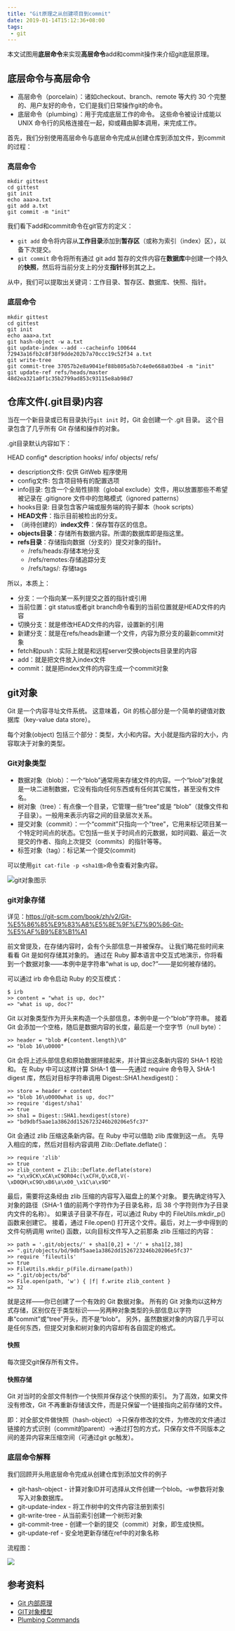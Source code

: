 ```yaml
---
title: "Git原理之从创建项目到commit"
date: 2019-01-14T15:12:36+08:00
tags: 
 - git
---
```



本文试图用**底层命令**来实现**高层命令**add和commit操作来介绍git底层原理。


## 底层命令与高层命令
- 高层命令（porcelain）：诸如checkout、branch、remote 等大约 30 个完整的、用户友好的命令，它们是我们日常操作git的命令。
- 底层命令（plumbing）：用于完成底层工作的命令。 这些命令被设计成能以 UNIX 命令行的风格连接在一起，抑或藉由脚本调用，来完成工作。

首先，我们分别使用高层命令与底层命令完成从创建仓库到添加文件，到commit的过程：

### 高层命令

```
mkdir gittest
cd gittest
git init
echo aaa>a.txt
git add a.txt
git commit -m "init"
```
我们看下add和commit命令在git官方的定义：

- `git add` 命令将内容从**工作目录**添加到**暂存区**（或称为索引（index）区），以备下次提交。
- `git commit` 命令将所有通过 git add 暂存的文件内容在**数据库**中创建一个持久的**快照**，然后将当前分支上的分支**指针**移到其之上。

从中，我们可以提取出关键词：工作目录、暂存区、数据库、快照、指针。

### 底层命令

```
mkdir gittest
cd gittest
git init
echo aaa>a.txt
git hash-object -w a.txt
git update-index --add --cacheinfo 100644 72943a16fb2c8f38f9dde202b7a70ccc19c52f34 a.txt
git write-tree
git commit-tree 37057b2e8a9041ef88b805a5b7c4e0e668a03be4 -m "init"
git update-ref refs/heads/master 48d2ea321a0f1c35b2799ad853c93115e8ab98d7
```


## 仓库文件(.git目录)内容
当在一个新目录或已有目录执行`git init` 时，Git 会创建一个 .git 目录。 这个目录包含了几乎所有 Git 存储和操作的对象。

.git目录默认内容如下：
>
HEAD
config*
description
hooks/ 
info/
objects/
refs/


- description文件: 仅供 GitWeb 程序使用
- config文件: 包含项目特有的配置选项
- info目录: 包含一个全局性排除（global exclude）文件，用以放置那些不希望被记录在 .gitignore 文件中的忽略模式（ignored patterns）
- hooks目录: 目录包含客户端或服务端的钩子脚本（hook scripts）
- **HEAD文件**：指示目前被检出的分支。
- （尚待创建的）**index文件**：保存暂存区的信息。
- **objects目录**：存储所有数据内容。所谓的数据库即是指这里。
- **refs目录**：存储指向数据（分支的）提交对象的指针。
    - /refs/heads:存储本地分支
    - /refs/remotes:存储追踪分支
    - /refs/tags/: 存储tags

所以，本质上：
- 分支：一个指向某一系列提交之首的指针或引用
- 当前位置：git status或者git branch命令看到的当前位置就是HEAD文件的内容
- 切换分支：就是修改HEAD文件的内容，设置新的引用
- 新建分支：就是在refs/heads新建一个文件，内容为原分支的最新commit对象
- fetch和push：实际上就是和远程server交换objects目录里的内容
- add：就是把文件放入index文件
- commit：就是把index文件的内容生成一个commit对象



## git对象

Git 是一个内容寻址文件系统。 这意味着，Git 的核心部分是一个简单的键值对数据库（key-value data store）。

每个对象(object) 包括三个部分：类型，大小和内容。大小就是指内容的大小，内容取决于对象的类型。

### Git对象类型
- 数据对象（blob）：一个“blob”通常用来存储文件的内容。一个“blob”对象就是一块二进制数据，它没有指向任何东西或有任何其它属性，甚至没有文件名。
- 树对象（tree）：有点像一个目录，它管理一些“tree”或是 “blob”（就像文件和子目录）。一般用来表示内容之间的目录层次关系。
- 提交对象（commit）：一个“commit”只指向一个"tree"，它用来标记项目某一个特定时间点的状态。它包括一些关于时间点的元数据，如时间戳、最近一次提交的作者、指向上次提交（commits）的指针等等。
- 标签对象（tag）：标记某一个提交(commit) 

可以使用`git cat-file -p <sha1值>`命令查看对象内容。

![git对象图示](https://ws3.sinaimg.cn/large/006tNc79ly1fz63htt3o2j30l20h640z.jpg)

### git对象存储

详见：<https://git-scm.com/book/zh/v2/Git-%E5%86%85%E9%83%A8%E5%8E%9F%E7%90%86-Git-%E5%AF%B9%E8%B1%A1>


前文曾提及，在存储内容时，会有个头部信息一并被保存。 让我们略花些时间来看看 Git 是如何存储其对象的。 通过在 Ruby 脚本语言中交互式地演示，你将看到一个数据对象——本例中是字符串“what is up, doc?”——是如何被存储的。

可以通过 irb 命令启动 Ruby 的交互模式：

```
$ irb
>> content = "what is up, doc?"
=> "what is up, doc?"
```

Git 以对象类型作为开头来构造一个头部信息，本例中是一个“blob”字符串。 接着 Git 会添加一个空格，随后是数据内容的长度，最后是一个空字节（null byte）：

```
>> header = "blob #{content.length}\0"
=> "blob 16\u0000"
```

Git 会将上述头部信息和原始数据拼接起来，并计算出这条新内容的 SHA-1 校验和。 在 Ruby 中可以这样计算 SHA-1 值——先通过 require 命令导入 SHA-1 digest 库，然后对目标字符串调用 Digest::SHA1.hexdigest()：
```
>> store = header + content
=> "blob 16\u0000what is up, doc?"
>> require 'digest/sha1'
=> true
>> sha1 = Digest::SHA1.hexdigest(store)
=> "bd9dbf5aae1a3862dd1526723246b20206e5fc37"
```

Git 会通过 zlib 压缩这条新内容。在 Ruby 中可以借助 zlib 库做到这一点。 先导入相应的库，然后对目标内容调用 Zlib::Deflate.deflate()：

```
>> require 'zlib'
=> true
>> zlib_content = Zlib::Deflate.deflate(store)
=> "x\x9CK\xCA\xC9OR04c(\xCFH,Q\xC8,V(-\xD0QH\xC9O\xB6\a\x00_\x1C\a\x9D"
```

最后，需要将这条经由 zlib 压缩的内容写入磁盘上的某个对象。 要先确定待写入对象的路径（SHA-1 值的前两个字符作为子目录名称，后 38 个字符则作为子目录内文件的名称）。 如果该子目录不存在，可以通过 Ruby 中的 FileUtils.mkdir_p() 函数来创建它。 接着，通过 File.open() 打开这个文件。最后，对上一步中得到的文件句柄调用 write() 函数，以向目标文件写入之前那条 zlib 压缩过的内容：

```
>> path = '.git/objects/' + sha1[0,2] + '/' + sha1[2,38]
=> ".git/objects/bd/9dbf5aae1a3862dd1526723246b20206e5fc37"
>> require 'fileutils'
=> true
>> FileUtils.mkdir_p(File.dirname(path))
=> ".git/objects/bd"
>> File.open(path, 'w') { |f| f.write zlib_content }
=> 32
```

就是这样——你已创建了一个有效的 Git 数据对象。 所有的 Git 对象均以这种方式存储，区别仅在于类型标识——另两种对象类型的头部信息以字符串“commit”或“tree”开头，而不是“blob”。 另外，虽然数据对象的内容几乎可以是任何东西，但提交对象和树对象的内容却有各自固定的格式。


#### 快照
每次提交git保存所有文件。

#### 快照存储
Git 对当时的全部文件制作一个快照并保存这个快照的索引。 为了高效，如果文件没有修改，Git 不再重新存储该文件，而是只保留一个链接指向之前存储的文件。


即：对全部文件做快照（hash-object）->只保存修改的文件，为修改的文件通过链接的方式识别（commit的parent）->通过打包的方式，只保存文件不同版本之间的差异内容来压缩空间（可通过git gc触发）。



### 底层命令解释
我们回顾开头用底层命令完成从创建仓库到添加文件的例子

- git-hash-object - 计算对象ID并可选择从文件创建一个blob。-w参数将对象写入对象数据库。
- git-update-index - 将工作树中的文件内容注册到索引
- git-write-tree - 从当前索引创建一个树形对象
- git-commit-tree - 创建一个新的提交（commit）对象，即生成快照。
- git-update-ref - 安全地更新存储在ref中的对象名称

流程图：

![](https://ws2.sinaimg.cn/large/006tNc79ly1fz6hxj51kmj309x0fc0ta.jpg)




## 参考资料
- [Git 内部原理](https://git-scm.com/book/zh/v2/Git-%E5%86%85%E9%83%A8%E5%8E%9F%E7%90%86-%E5%BA%95%E5%B1%82%E5%91%BD%E4%BB%A4%E5%92%8C%E9%AB%98%E5%B1%82%E5%91%BD%E4%BB%A4)
- [GIT对象模型](http://gitbook.liuhui998.com/1_2.html)
- [Plumbing Commands](https://cloud.tencent.com/developer/chapter/12781)

